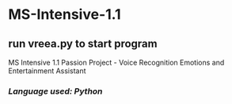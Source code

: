 # MS-Intensive-1.1

 ## run vreea.py to start program

 MS Intensive 1.1 Passion Project
    - Voice Recognition Emotions and Entertainment Assistant


### ***Language used: Python***

